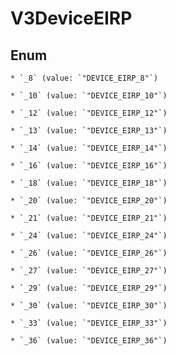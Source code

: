 
# V3DeviceEIRP

## Enum


    * `_8` (value: `"DEVICE_EIRP_8"`)

    * `_10` (value: `"DEVICE_EIRP_10"`)

    * `_12` (value: `"DEVICE_EIRP_12"`)

    * `_13` (value: `"DEVICE_EIRP_13"`)

    * `_14` (value: `"DEVICE_EIRP_14"`)

    * `_16` (value: `"DEVICE_EIRP_16"`)

    * `_18` (value: `"DEVICE_EIRP_18"`)

    * `_20` (value: `"DEVICE_EIRP_20"`)

    * `_21` (value: `"DEVICE_EIRP_21"`)

    * `_24` (value: `"DEVICE_EIRP_24"`)

    * `_26` (value: `"DEVICE_EIRP_26"`)

    * `_27` (value: `"DEVICE_EIRP_27"`)

    * `_29` (value: `"DEVICE_EIRP_29"`)

    * `_30` (value: `"DEVICE_EIRP_30"`)

    * `_33` (value: `"DEVICE_EIRP_33"`)

    * `_36` (value: `"DEVICE_EIRP_36"`)



